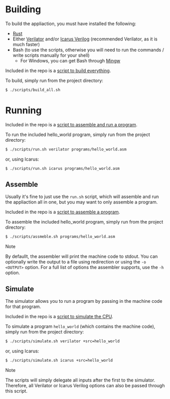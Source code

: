 # Building

To build the appliaction, you must have installed the following:
- [Rust](https://www.rust-lang.org/)
- Either [Verilator](https://www.veripool.org/verilator/) and/or [Icarus Verilog](https://steveicarus.github.io/iverilog/) (recommended Verilator, as it is much faster)
- Bash (to use the scripts, otherwise you will need to run the commands / write scripts manually for your shell)
  - For Windows, you can get Bash through [Mingw](https://www.mingw-w64.org/)
 
Included in the repo is a [script to build everything](../scripts/build_all.sh).

To build, simply run from the project directory:

```bash
$ ./scripts/build_all.sh
```

# Running

Included in the repo is a [script to assemble and run a program](../scripts/run.sh).

To run the included hello_world program, simply run from the project directory:

```bash
$ ./scripts/run.sh verilator programs/hello_world.asm
```

or, using Icarus:

```bash
$ ./scripts/run.sh icarus programs/hello_world.asm
```

## Assemble

Usually it's fine to just use the `run.sh` script, which will assemble and run the appliaction all in one, but you may want to only assemble a program.

Included in the repo is a [script to assemble a program](../scripts/assemble.sh).

To assemble the included hello_world program, simply run from the project directory:

```bash
$ ./scripts/assmeble.sh programs/hello_world.asm
```

> [!NOTE]  
> By defaullt, the assembler will print the machine code to stdout. You can optionally write the output to a file using redirection or using the `-o <OUTPUT>` option. For a full list of options the assembler supports, use the `-h` option.

## Simulate

The simulator allows you to run a program by passing in the machine code for that program.

Included in the repo is a [script to simulate the CPU](../scripts/simulate.sh).

To simulate a program `hello_world` (which contains the machine code), simply run from the project directory:

```bash
$ ./scripts/simulate.sh verilator +src=hello_world
```

or, using Icarus:

```bash
$ ./scripts/simulate.sh icarus +src=hello_world
```

> [!NOTE]  
> The scripts will simply delegate all inputs after the first to the simulator. Therefore, all Verilator or Icarus Verilog options can also be passed through this script.
